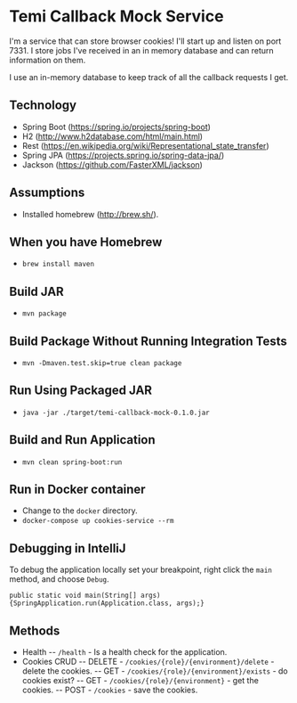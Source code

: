 # Temi Callback Mock Service

I'm a service that can store browser cookies! I'll start up and listen on port 7331. I store jobs I've received in 
an in memory database and can return information on them.

I use an in-memory database to keep track of all the callback requests I get.

## Technology
- Spring Boot (https://spring.io/projects/spring-boot)
- H2 (http://www.h2database.com/html/main.html)
- Rest (https://en.wikipedia.org/wiki/Representational_state_transfer)
- Spring JPA (https://projects.spring.io/spring-data-jpa/)
- Jackson (https://github.com/FasterXML/jackson)

## Assumptions
- Installed homebrew (http://brew.sh/).

## When you have Homebrew
- `brew install maven`

## Build JAR
- `mvn package`

## Build Package Without Running Integration Tests
- `mvn -Dmaven.test.skip=true clean package` 

## Run Using Packaged JAR
- `java -jar ./target/temi-callback-mock-0.1.0.jar`

## Build and Run Application
- `mvn clean spring-boot:run`

## Run in Docker container
- Change to the `docker` directory.
- `docker-compose up cookies-service --rm`

## Debugging in IntelliJ
To debug the application locally set your breakpoint, right click the `main` method, and choose `Debug`.

`public static void main(String[] args) {SpringApplication.run(Application.class, args);}` 

## Methods
- Health
-- `/health` - Is a health check for the application.
- Cookies CRUD
-- DELETE - `/cookies/{role}/{environment}/delete` - delete the cookies.
-- GET - `/cookies/{role}/{environment}/exists` - do cookies exist?
-- GET - `/cookies/{role}/{environment}` - get the cookies.
-- POST - `/cookies` - save the cookies.
